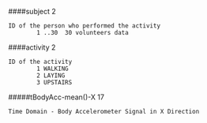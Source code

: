####subject 2

    ID of the person who performed the activity
            1 ..30  30 volunteers data
            
####activity 2

    ID of the activity
            1 WALKING
            2 LAYING
            3 UPSTAIRS
            
#####tBodyAcc-mean()-X  17

    Time Domain - Body Accelerometer Signal in X Direction
            
